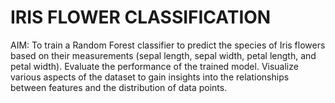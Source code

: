 <h1>IRIS FLOWER CLASSIFICATION</h1>
AIM: To train a Random Forest classifier to predict the species of Iris flowers based on their measurements (sepal length, sepal width, petal length, and petal width). Evaluate the performance of the trained model. Visualize various aspects of the dataset to gain insights into the relationships between features and the distribution of data points.
